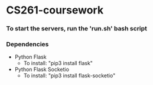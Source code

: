 # CS261-coursework

### To start the servers, run the 'run.sh' bash script

### Dependencies
* Python Flask
    * To install: "pip3 install flask"
* Python Flask Socketio
    * To install: "pip3 install flask-socketio"
